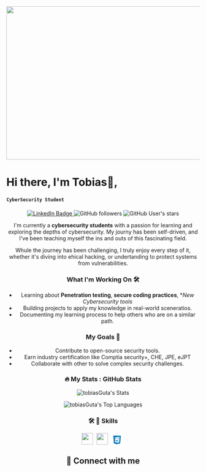<div id="header" align="center">
  <img src="https://media.giphy.com/media/JqmupuTVZYaQX5s094/giphy.gif?cid=ecf05e47ts664qd87t5du15uzx0uut9h7iqyahx1xbp1e0a9&ep=v1_gifs_search&rid=giphy.gif&ct=g" width="700" height="400"/>
</div>

<h1>Hi there, I'm Tobias👋,</h1> 

**`CyberSecurity Student`**

<div id="badges" style="text-align: center; margin-top: 20px;">
  <a href="https://www.linkedin.com/in/tobias-a-3a620627b/" target="_blank">
    <img src="https://img.shields.io/badge/LinkedIn-blue?style=for-the-badge&logo=linkedin&logoColor=white" alt="LinkedIn Badge"/>
  </a>
  <img alt="GitHub followers" src="https://img.shields.io/github/followers/tobiasGuta?style=for-the-badge">
  <img alt="GitHub User's stars" src="https://img.shields.io/github/stars/tobiasGuta?style=for-the-badge">





I'm currently a **cybersecurity students** with a passion for learning and exploring the depths of cybersecurity. My journy has been self-driven, and I've been teaching myself the ins and outs of this fascinating field.

Whule the journey has been challenging, I truly enjoy every step of it, whether it's diving into ehical hacking, or undertanding to protect systems from vulnerabilities.

### What I'm Working On 🛠️
- Learning about **Penetration testing**, **secure coding practices**, **New Cybersecurity tools*
- Building projects to apply my knowledge in real-world sceneratios.
- Documenting my learning process to help others who are on a similar path.

### My Goals 🎯

-  Contribute to open-source security tools.
-  Earn industry certification like Comptia security+, CHE, JPE, eJPT
-  Collaborate with other to solve complex security challenges.

### :fire: My Stats : GitHub Stats

![tobiasGuta's Stats](https://github-readme-stats.vercel.app/api?username=tobiasGuta&theme=nord&show_icons=true&hide_border=true&count_private=true)


![tobiasGuta's Top Languages](https://github-readme-stats.vercel.app/api/top-langs/?username=tobiasGuta&theme=nord&show_icons=true&hide_border=true&layout=compact)


### :hammer_and_wrench: 🚀 Skills
<div style="text-align: center;">
  <img src="https://media.giphy.com/media/v1.Y2lkPTc5MGI3NjExYWMyMHp4cDNuNmd0ZDV4ZjZnaW93M2ZzZ3k1dDFwaWhleGNkbWQzbSZlcD12MV9naWZzX3NlYXJjaCZjdD1n/KAq5w47R9rmTuvWOWa/giphy.gif" width="30" height="30" style="vertical-align: middle; margin-right: 5px;"/>
  
  <img src="https://media3.giphy.com/media/XAxylRMCdpbEWUAvr8/giphy.gif?cid=6c09b95273ms3d3574micyjg5j21p4ra8o0kfb3a29k4dqi7&ep=v1_internal_gif_by_id&rid=giphy.gif&ct=s" width="30" height="30" style="vertical-align: middle; margin-right: 5px;"/>
  
  <img src="https://raw.githubusercontent.com/Rokawoo/Rokawoo/main/Logos/CSS3.gif" width="30" height="30" style="vertical-align: middle; margin-right: 5px;"/>
  

</div>



## 🔗 Connect with me

</div>
